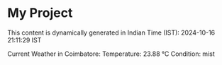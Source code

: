 # My Project

This content is dynamically generated in Indian Time (IST): 2024-10-16 21:11:29 IST


Current Weather in Coimbatore:
Temperature: 23.88 °C
Condition: mist
